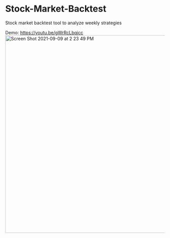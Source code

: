 # Stock-Market-Backtest
Stock market backtest tool to analyze weekly strategies

Demo: https://youtu.be/gWrRcLbqjcc 
<img width="626" alt="Screen Shot 2021-09-09 at 2 23 49 PM" src="https://user-images.githubusercontent.com/28836509/134430649-8590d299-44b6-4acd-a9f2-a15220dc49ff.png">
